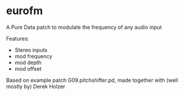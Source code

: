 # eurofm
A Pure Data patch to modulate the frequency of any audio input


Features:
- Stereo inputs
- mod frequency
- mod depth
- mod offset

Based on example patch G09.pitchshifter.pd, made together with (well mostly by) Derek Holzer
